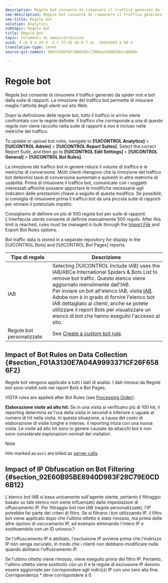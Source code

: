 ```yaml
---
description: Regole bot consente di rimuovere il traffico generato da spider noti e bot dalla suite di rapporti. La rimozione del traffico bot permette di misurare meglio l'attività degli utenti sul sito Web.
seo-description: Regole bot consente di rimuovere il traffico generato da spider noti e bot dalla suite di rapporti. La rimozione del traffico bot permette di misurare meglio l'attività degli utenti sul sito Web.
seo-title: Regole bot
solution: Analytics
subtopic: Regole bot
title: Regole bot
topic: Strumenti di amministrazione
uuid: 3 cb 9 e 29 d -1 c 37-43 de-b 7 ac -34441093 a 60 e
translation-type: tm+mt
source-git-commit: d663329df871800195c7308ea4260018b2c8840b

---
```



# Regole bot

Regole bot consente di rimuovere il traffico generato da spider noti e bot dalla suite di rapporti. La rimozione del traffico bot permette di misurare meglio l'attività degli utenti sul sito Web.

Dopo la definizione delle regole bot, tutto il traffico in arrivo viene confrontato con le regole definite. Il traffico che corrisponde a una di queste regole non viene raccolto nella suite di rapporti e non è incluso nelle metriche del traffico.

To update or upload bot rules, navigate to **[!UICONTROL Analytics]** &gt; **[!UICONTROL Admin]** &gt; **[!UICONTROL Report Suites]**. Select the correct Report Suite, and then go to **[!UICONTROL Edit Settings]** &gt; **[!UICONTROL General]** &gt; **[!UICONTROL Bot Rules]**.

La rimozione del traffico bot in genere riduce il volume di traffico e le metriche di conversione. Molti clienti ritengono che la rimozione del traffico bot determini tassi di conversione aumentati e aumenti in altre metriche di usabilità. Prima di rimuovere il traffico bot, comunicate con i soggetti interessati affinché possano apportare le modifiche necessarie agli indicatori delle prestazioni chiave a seguito di questa modifica. Se possibile, si consiglia di rimuovere prima il traffico bot da una piccola suite di rapporti per stimare il potenziale impatto.

Consigliamo di definire on più di 500 regole bot per suite di rapporti. L'interfaccia utente consente di definire manualmente 500 regole. After this limit is reached, rules must be managed in bulk through the [Import File](../../../admin/admin/bot-rules/t-upload-bot-rules.md#task_95868D8564564E6A996163335C119806) and Export Bot Rules options.

Bot traffic data is stored in a separate repository for display in the [!UICONTROL Bots] and [!UICONTROL Bot Pages] reports.

| Tipo di regola | Descrizione |
|--- |--- |
| IAB | Selecting [!UICONTROL Include IAB] uses the IAB/ABCe International Spiders &amp; Bots List to remove bot traffic. Questo elenco viene aggiornato mensilmente dall'IAB. <br>Per inviare un bot all'elenco IAB, visita [IAB](https://www.iab.net/sites/spiders/form.php). <br>Adobe non è in grado di fornire l'elenco bot IAB dettagliato ai clienti, anche se potete utilizzare il report Bots per visualizzare un elenco di bot che hanno eseguito l'accesso al sito. |
| Regole bot personalizzate | See [Create a custom bot rule](../../../admin/admin/bot-rules/t-create-bot-rules.md). |

## Impact of Bot Rules on Data Collection {#section_F01A3130E7A04A9993371CF26F6586F2}

Regole bot vengono applicate a tutti i dati di analisi. I dati rimossi da Regole bot sono visibili solo nei report Bots e Bot Pages.

VISTA rules are applied after Bot Rules (see [Processing Order](../../../admin/admin/c-processing-rules/c-processing-rules-configuration/processing-rule-order.md#concept_8A6BBEA7F50C40C8A8D8755D4F579B1E)).

**Elaborazione visite ad alto hit:** Se in una visita si verificano più di 100 hit, il reporting determina se l'ora della visita in secondi è inferiore o uguale al numero di hit nella visita. In questa situazione, a causa del costo di elaborazione di visite lunghe e intense, il reporting inizia con una nuova visita. Le visite ad alto hit sono in genere causate da attacchi bot e non sono considerate esplorazioni normali dei visitatori.

>[!NOTE]
>
>Hits marked as *`bots`* are billed as [server calls](https://marketing.adobe.com/resources/help/en_US/reference/primary_server_calls.html).

## Impact of IP Obfuscation on Bot Filtering {#section_92E60B95BE8940D983F28C79E0CD6B12}

L'elenco bot IAB si basa unicamente sull'agente utente, pertanto il filtraggio basato su tale elenco non viene influenzato dalle impostazioni di offuscamento IP. Per filtraggio bot non IAB (regole personalizzate), l'IP potrebbe far parte dei criteri di filtro. Se si filtrano i bot utilizzando IP, il filtro bot viene applicato dopo che l'ultimo ottetto è stato rimosso, ma prima delle altre opzioni di oscuramento IP, ad esempio eliminando l'intero IP o sostituendolo con un ID univoco.?

Se l'offuscamento IP è abilitato, l'esclusione IP avviene prima che l'indirizzo IP non venga oscurato, in modo che i clienti non debbano modificare nulla quando abilitano l'offuscamento IP.

Se l'ultimo ottetto viene rimosso, viene eseguito prima del filtro IP. Pertanto, l'ultimo ottetto viene sostituito con un 0 e le regole di esclusione IP devono essere aggiornate per corrispondere agli indirizzi IP con uno zero alla fine. Corrispondenza * deve corrispondere a 0.
